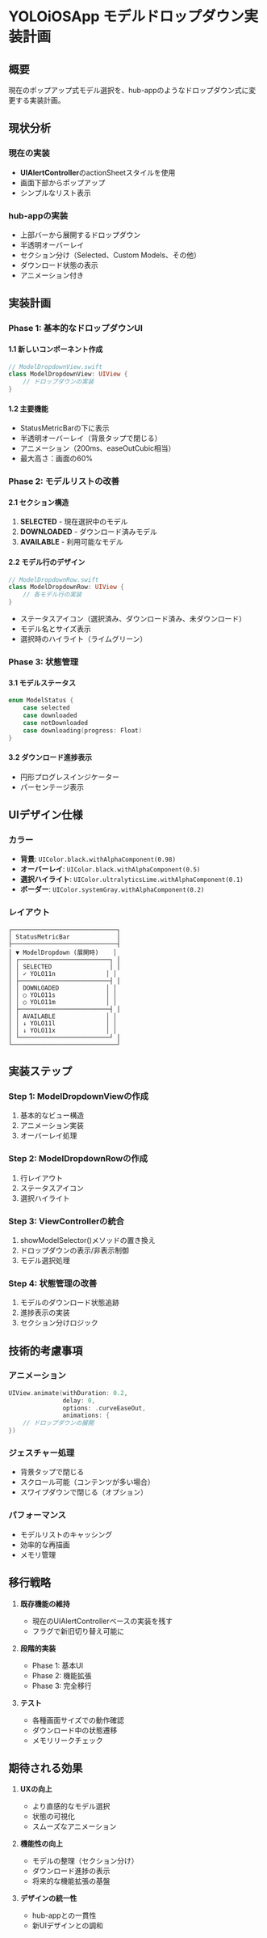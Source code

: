 # YOLOiOSApp モデルドロップダウン実装計画

## 概要
現在のポップアップ式モデル選択を、hub-appのようなドロップダウン式に変更する実装計画。

## 現状分析

### 現在の実装
- **UIAlertController**のactionSheetスタイルを使用
- 画面下部からポップアップ
- シンプルなリスト表示

### hub-appの実装
- 上部バーから展開するドロップダウン
- 半透明オーバーレイ
- セクション分け（Selected、Custom Models、その他）
- ダウンロード状態の表示
- アニメーション付き

## 実装計画

### Phase 1: 基本的なドロップダウンUI

#### 1.1 新しいコンポーネント作成
```swift
// ModelDropdownView.swift
class ModelDropdownView: UIView {
    // ドロップダウンの実装
}
```

#### 1.2 主要機能
- StatusMetricBarの下に表示
- 半透明オーバーレイ（背景タップで閉じる）
- アニメーション（200ms、easeOutCubic相当）
- 最大高さ：画面の60%

### Phase 2: モデルリストの改善

#### 2.1 セクション構造
1. **SELECTED** - 現在選択中のモデル
2. **DOWNLOADED** - ダウンロード済みモデル
3. **AVAILABLE** - 利用可能なモデル

#### 2.2 モデル行のデザイン
```swift
// ModelDropdownRow.swift
class ModelDropdownRow: UIView {
    // 各モデル行の実装
}
```

- ステータスアイコン（選択済み、ダウンロード済み、未ダウンロード）
- モデル名とサイズ表示
- 選択時のハイライト（ライムグリーン）

### Phase 3: 状態管理

#### 3.1 モデルステータス
```swift
enum ModelStatus {
    case selected
    case downloaded
    case notDownloaded
    case downloading(progress: Float)
}
```

#### 3.2 ダウンロード進捗表示
- 円形プログレスインジケーター
- パーセンテージ表示

## UIデザイン仕様

### カラー
- **背景**: `UIColor.black.withAlphaComponent(0.98)`
- **オーバーレイ**: `UIColor.black.withAlphaComponent(0.5)`
- **選択ハイライト**: `UIColor.ultralyticsLime.withAlphaComponent(0.1)`
- **ボーダー**: `UIColor.systemGray.withAlphaComponent(0.2)`

### レイアウト
```
┌─────────────────────────────┐
│ StatusMetricBar             │
├─────────────────────────────┤
│ ▼ ModelDropdown (展開時)    │
│ ┌─────────────────────────┐ │
│ │ SELECTED                │ │
│ │ ✓ YOLO11n              │ │
│ ├─────────────────────────┤ │
│ │ DOWNLOADED             │ │
│ │ ○ YOLO11s              │ │
│ │ ○ YOLO11m              │ │
│ ├─────────────────────────┤ │
│ │ AVAILABLE              │ │
│ │ ↓ YOLO11l              │ │
│ │ ↓ YOLO11x              │ │
│ └─────────────────────────┘ │
└─────────────────────────────┘
```

## 実装ステップ

### Step 1: ModelDropdownViewの作成
1. 基本的なビュー構造
2. アニメーション実装
3. オーバーレイ処理

### Step 2: ModelDropdownRowの作成
1. 行レイアウト
2. ステータスアイコン
3. 選択ハイライト

### Step 3: ViewControllerの統合
1. showModelSelector()メソッドの置き換え
2. ドロップダウンの表示/非表示制御
3. モデル選択処理

### Step 4: 状態管理の改善
1. モデルのダウンロード状態追跡
2. 進捗表示の実装
3. セクション分けロジック

## 技術的考慮事項

### アニメーション
```swift
UIView.animate(withDuration: 0.2, 
               delay: 0,
               options: .curveEaseOut,
               animations: {
    // ドロップダウンの展開
})
```

### ジェスチャー処理
- 背景タップで閉じる
- スクロール可能（コンテンツが多い場合）
- スワイプダウンで閉じる（オプション）

### パフォーマンス
- モデルリストのキャッシング
- 効率的な再描画
- メモリ管理

## 移行戦略

1. **既存機能の維持**
   - 現在のUIAlertControllerベースの実装を残す
   - フラグで新旧切り替え可能に

2. **段階的実装**
   - Phase 1: 基本UI
   - Phase 2: 機能拡張
   - Phase 3: 完全移行

3. **テスト**
   - 各種画面サイズでの動作確認
   - ダウンロード中の状態遷移
   - メモリリークチェック

## 期待される効果

1. **UXの向上**
   - より直感的なモデル選択
   - 状態の可視化
   - スムーズなアニメーション

2. **機能性の向上**
   - モデルの整理（セクション分け）
   - ダウンロード進捗の表示
   - 将来的な機能拡張の基盤

3. **デザインの統一性**
   - hub-appとの一貫性
   - 新UIデザインとの調和